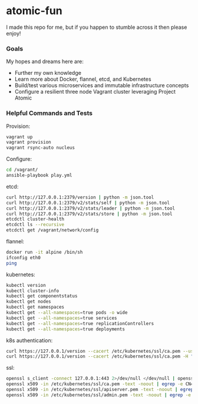 # atomic-fun
I made this repo for me, but if you happen to stumble across it then please enjoy!


### Goals
My hopes and dreams here are:
  - Further my own knowledge
  - Learn more about Docker, flannel, etcd, and Kubernetes
  - Build/test various microservices and immutable infrastructure concepts
  - Configure a resilient three node Vagrant cluster leveraging Project Atomic


### Helpful Commands and Tests
Provision:
```sh
vagrant up
vagrant provision
vagrant rsync-auto nucleus
```

Configure:
```sh
cd /vagrant/
ansible-playbook play.yml
```

etcd:
```sh
curl http://127.0.0.1:2379/version | python -m json.tool
curl http://127.0.0.1:2379/v2/stats/self | python -m json.tool
curl http://127.0.0.1:2379/v2/stats/leader | python -m json.tool
curl http://127.0.0.1:2379/v2/stats/store | python -m json.tool
etcdctl cluster-health
etcdctl ls --recursive
etcdctl get /vagrant/network/config
```

flannel:
```sh
docker run -it alpine /bin/sh
ifconfig eth0
ping
```

kubernetes:
```sh
kubectl version
kubectl cluster-info
kubectl get componentstatus
kubectl get nodes
kubectl get namespaces
kubectl get --all-namespaces=true pods -o wide
kubectl get --all-namespaces=true services
kubectl get --all-namespaces=true replicationControllers
kubectl get --all-namespaces=true deployments
```

k8s authentication:
```sh
curl https://127.0.0.1/version --cacert /etc/kubernetes/ssl/ca.pem --user admin:admin
curl https://127.0.0.1/version --cacert /etc/kubernetes/ssl/ca.pem -H "Authorization: Bearer MySuperSecureToken"
```

ssl:
```sh
openssl s_client -connect 127.0.0.1:443 2>/dev/null </dev/null | openssl x509 -text | egrep -e CN= -e DNS: -e 'Not (Before|After)'
openssl x509 -in /etc/kubernetes/ssl/ca.pem -text -noout | egrep -e CN= -e DNS: -e 'Not (Before|After)'
openssl x509 -in /etc/kubernetes/ssl/apiserver.pem -text -noout | egrep -e CN= -e DNS: -e 'Not (Before|After)'
openssl x509 -in /etc/kubernetes/ssl/admin.pem -text -noout | egrep -e CN= -e DNS: -e 'Not (Before|After)'
```
